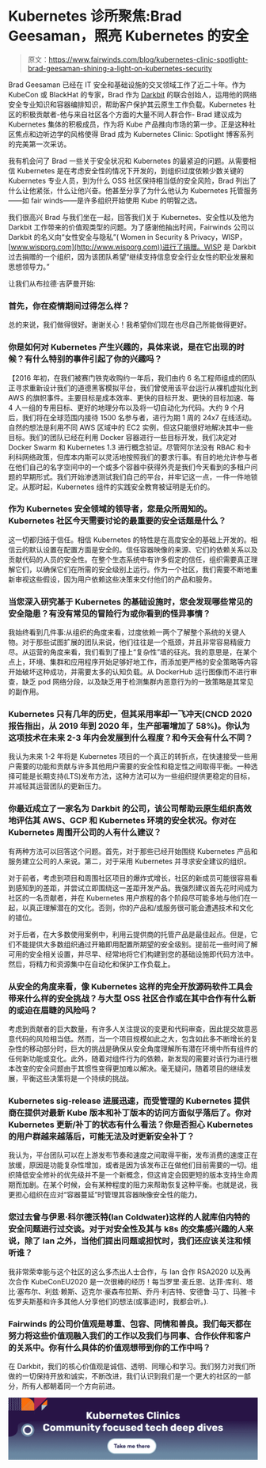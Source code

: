 # Kubernetes 诊所聚焦:Brad Geesaman，照亮 Kubernetes 的安全

> 原文：<https://www.fairwinds.com/blog/kubernetes-clinic-spotlight-brad-geesaman-shining-a-light-on-kubernetes-security>

 Brad Geesaman 已经在 IT 安全和基础设施的交叉领域工作了近二十年。作为 KubeCon 或 BlackHat 的专家，Brad 作为 [Darkbit](http://www.darkbit.io/) 的联合创始人，运用他的网络安全专业知识和容器编排知识，帮助客户保护其云原生工作负载。Kubernetes 社区的积极贡献者-他与来自社区各个方面的大量不同人群合作- Brad 建议成为 Kubernetes 集体的积极成员，作为将 Kube 产品推向市场的第一步。正是这种社区焦点和边听边学的风格使得 Brad 成为 Kubernetes Clinic: Spotlight 博客系列的完美第一次采访。

我有机会问了 Brad 一些关于安全状况和 Kubernetes 的最紧迫的问题。从需要相信 Kubernetes 是在考虑安全性的情况下开发的，到组织过度依赖少数关键的 Kubernetes 专业人员，到为什么 OSS 社区保持相当低的安全风险，Brad 列出了什么让他紧张，什么让他兴奋。他甚至分享了为什么他认为 Kubernetes 托管服务——如 fair winds——是许多组织开始使用 Kube 的明智之选。

我们很高兴 Brad 与我们坐在一起，回答我们关于 Kubernetes、安全性以及他为 Darkbit 工作带来的价值观类型的问题。为了感谢他抽出时间，Fairwinds 公司以 Darkbit 的名义向“女性安全与隐私”( Women in Security & Privacy，WISP，[www.wisporg.com](http://www.wisporg.com))进行了捐赠。WISP 是 Darkbit 过去捐赠的一个组织，因为该团队希望“继续支持信息安全行业女性的职业发展和思想领导力。”

让我们从布拉德·吉萨曼开始:

### **首先，你在疫情期间过得怎么样？**

总的来说，我们做得很好。谢谢关心！我希望你们现在也尽自己所能做得更好。

### 你是如何对 Kubernetes 产生兴趣的，具体来说，是在它出现的时候？有什么特别的事件引起了你的兴趣吗？

【2016 年初，在我们被赛门铁克收购约一年后，我们由约 6 名工程师组成的团队正寻求重新设计我们的道德黑客模拟平台，我们曾使用该平台运行从裸机虚拟化到 AWS 的旗帜事件。主要目标是成本效率、更快的目标开发、更快的目标加速、每 4 人一组的专用目标、更好的地理分布以及将一切自动化为代码。大约 9 个月后，我们将在全球范围内接待 1500 名参与者，进行为期 1 周的 24x7 在线活动。自然的想法是利用不同 AWS 区域中的 EC2 实例，但这只能很好地解决其中一些目标。我们的团队已经在利用 Docker 容器进行一些目标开发，我们决定对 Docker Swarm 和 Kubernetes 1.3 进行概念验证。尽管阿尔法没有 RBAC 和卡利科网络政策，但库本内斯可以灵活地按照我们的要求行事。有目的地允许参与者在他们自己的名字空间中的一个或多个容器中获得外壳是我们今天看到的多租户问题的早期形式。我们开始渗透测试我们自己的平台，并牢记这一点，一件一件地锁定。从那时起，Kubernetes 组件的实践安全教育被证明是无价的。

### **作为 Kubernetes 安全领域的领导者，您是众所周知的。Kubernetes 社区今天需要讨论的最重要的安全话题是什么？**

这一切都归结于信任。相信 Kubernetes 的特性是在高度安全的基础上开发的。相信云的默认设置在配置方面是安全的。信任容器映像的来源、它们的依赖关系以及贡献代码的人员的安全性。在整个生态系统中有许多假定的信任，组织需要真正理解它们，以确保它们在所需的安全级别上运行。作为一个社区，我们需要不断地重新审视这些假设，因为用户依赖这些决策来交付他们的产品和服务。

### **当您深入研究基于 Kubernetes 的基础设施时，您会发现哪些常见的安全隐患？有没有常见的冒险行为或你看到的怪异事情？**

我始终看到几件事:从组织的角度来看，过度依赖一两个了解整个系统的关键人物。对于那些试图扩展的团队来说，他们往往是一个瓶颈，并且非常容易精疲力尽。从运营的角度来看，我们看到了撞上“复杂性”墙的征兆。我的意思是，在某个点上，环境、集群和应用程序开始足够好地工作，而添加更严格的安全策略等内容开始破坏这种成功，并需要太多的认知负载。从 DockerHub 运行图像而不进行审查，缺乏 pod 网络分段，以及缺乏用于检测集群内恶意行为的一致策略是其常见的副作用。

### Kubernetes 只有几年的历史，但其采用率却一飞冲天(CNCD 2020 报告指出，从 2019 年到 2020 年，生产部署增加了 58%)。你认为这项技术在未来 2-3 年内会发展到什么程度？和今天会有什么不同？

我认为未来 1-2 年将是 Kubernetes 项目的一个真正的转折点，在快速接受一些用户需要的功能和贡献与许多其他用户需要的安全性和稳定性之间取得平衡。一种选择可能是长期支持(LTS)发布方法，这种方法可以为一些组织提供更稳定的目标，并减轻其运营团队的更新压力。

### **你最近成立了一家名为 Darkbit 的公司，该公司帮助云原生组织高效地评估其 AWS、GCP 和 Kubernetes 环境的安全状况。你对在 Kubernetes 周围开公司的人有什么建议？**

有两种方法可以回答这个问题。首先，对于那些已经开始围绕 Kubernetes 产品和服务建立公司的人来说。第二，对于采用 Kubernetes 并寻求安全建议的组织。

对于前者，考虑到项目和周围社区项目的爆炸式增长，社区的新成员可能很容易看到感知到的差距，并尝试立即围绕这一差距开发产品。我强烈建议首先花时间成为社区的一名贡献者，并在 Kubernetes 用户旅程的各个阶段尽可能多地与他们在一起，以真正理解潜在的文化。否则，你的产品和/或服务很可能会遭遇技术和文化的错位。

对于后者，在大多数使用案例中，利用云提供商的托管产品是最佳起点。但是，它们不能提供大多数组织通过开箱即用配置所期望的安全级别。提前花一些时间了解可用的安全相关设置，并尽早、经常地将它们构建到您的基础设施即代码方法中。然后，将精力和资源集中在自动化和保护工作负载上。

### 从安全的角度来看，像 Kubernetes 这样的完全开放源码软件工具会带来什么样的安全挑战？与大型 OSS 社区合作或在其中合作有什么新的或迫在眉睫的风险吗？

考虑到贡献者的巨大数量，有许多人关注提议的变更和代码审查，因此提交故意恶意代码的风险相当低。然而，当一个项目规模如此之大，包含如此多不断增长的复杂性的移动部分时，巨大的挑战是确保从安全角度理解所有潜在环境中所有组件的任何新功能或变化。此外，随着对组件行为的依赖，新发现的需要对该行为进行根本改变的安全问题由于其惯性变得更加难以解决。毫无疑问，随着项目的继续发展，平衡这些决策将是一个持续的挑战。

### Kubernetes sig-release 进展迅速，而受管理的 Kubernetes 提供商在提供对最新 Kube 版本和补丁版本的访问方面似乎落后了。你对 Kubernetes 更新/补丁的状态有什么看法？你是否担心 Kubernetes 的用户群越来越落后，可能无法及时更新安全补丁？

我认为，平台团队可以在上游发布节奏和速度之间取得平衡，发布消费的速度正在放缓，原因是功能复杂性增加，或者是因为该发布正在做他们目前需要的一切。组织降低安全修补的优先级并不是一个新概念，但这肯定会因更短的版本支持生命周期而加剧。在某个时候，会有某种程度的阻力来帮助恢复这种平衡。也就是说，我更担心组织在应对“容器蔓延”时管理其容器映像安全性的能力。

### 您过去曾与伊恩·科尔德沃特(Ian Coldwater)这样的人就库伯内特的安全问题进行过交谈。对于对安全性及其与 k8s 的交集感兴趣的人来说，除了 Ian 之外，当他们提出问题或担忧时，我们还应该关注和倾听谁？

我非常荣幸能与这个社区的这么多杰出人士合作，与 Ian 合作 RSA2020 以及再次合作 KubeConEU2020 是一次很棒的经历！每当罗里·麦丘恩、达菲·库利、塔比·塞布尔、利兹·赖斯、迈克尔·豪森布拉斯、乔丹·利吉特、安德鲁·马丁、玛雅·卡佐罗夫斯基和许多其他人分享他们的想法(或事迹)时，我都会听。).

### **Fairwinds 的公司价值观是尊重、包容、同情和善良。我们每天都在努力将这些价值观融入我们的工作以及我们与同事、合作伙伴和客户的关系中。你有什么具体的价值观想带到你的工作中吗？**

在 Darkbit，我们的核心价值观是诚信、透明、同理心和学习。我们努力对我们所做的一切保持开放和诚实，不断改进，我们认识到我们是一个更大的社区的一部分，所有人都朝着同一个方向前进。

[![Kubernetes Clinics: Community focused tech deep dives](img/eb0e55f0923f5ff4b7db67c467359b19.png)](https://cta-redirect.hubspot.com/cta/redirect/2184645/41811205-0655-4320-83cf-dd295b586d2f)